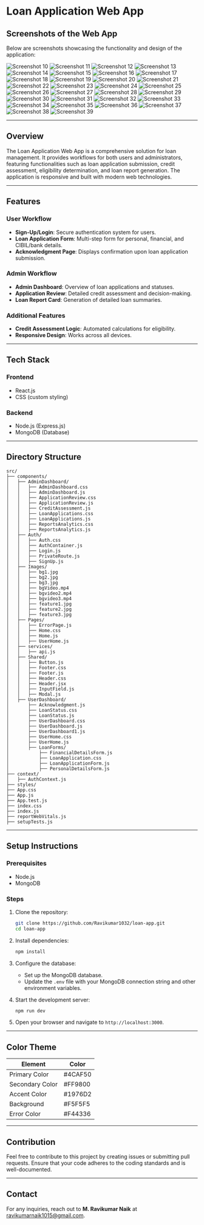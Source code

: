 # Loan Application Web App

## Screenshots of the Web App

Below are screenshots showcasing the functionality and design of the application:

![Screenshot 10](https://github.com/Ravikumar1032/Loan-App/blob/main/Screenshots/Screenshot%20(10).png)
![Screenshot 11](https://github.com/Ravikumar1032/Loan-App/blob/main/Screenshots/Screenshot%20(11).png)
![Screenshot 12](https://github.com/Ravikumar1032/Loan-App/blob/main/Screenshots/Screenshot%20(12).png)
![Screenshot 13](https://github.com/Ravikumar1032/Loan-App/blob/main/Screenshots/Screenshot%20(13).png)
![Screenshot 14](https://github.com/Ravikumar1032/Loan-App/blob/main/Screenshots/Screenshot%20(14).png)
![Screenshot 15](https://github.com/Ravikumar1032/Loan-App/blob/main/Screenshots/Screenshot%20(15).png)
![Screenshot 16](https://github.com/Ravikumar1032/Loan-App/blob/main/Screenshots/Screenshot%20(16).png)
![Screenshot 17](https://github.com/Ravikumar1032/Loan-App/blob/main/Screenshots/Screenshot%20(17).png)
![Screenshot 18](https://github.com/Ravikumar1032/Loan-App/blob/main/Screenshots/Screenshot%20(18).png)
![Screenshot 19](https://github.com/Ravikumar1032/Loan-App/blob/main/Screenshots/Screenshot%20(19).png)
![Screenshot 20](https://github.com/Ravikumar1032/Loan-App/blob/main/Screenshots/Screenshot%20(20).png)
![Screenshot 21](https://github.com/Ravikumar1032/Loan-App/blob/main/Screenshots/Screenshot%20(21).png)
![Screenshot 22](https://github.com/Ravikumar1032/Loan-App/blob/main/Screenshots/Screenshot%20(22).png)
![Screenshot 23](https://github.com/Ravikumar1032/Loan-App/blob/main/Screenshots/Screenshot%20(23).png)
![Screenshot 24](https://github.com/Ravikumar1032/Loan-App/blob/main/Screenshots/Screenshot%20(24).png)
![Screenshot 25](https://github.com/Ravikumar1032/Loan-App/blob/main/Screenshots/Screenshot%20(25).png)
![Screenshot 26](https://github.com/Ravikumar1032/Loan-App/blob/main/Screenshots/Screenshot%20(26).png)
![Screenshot 27](https://github.com/Ravikumar1032/Loan-App/blob/main/Screenshots/Screenshot%20(27).png)
![Screenshot 28](https://github.com/Ravikumar1032/Loan-App/blob/main/Screenshots/Screenshot%20(28).png)
![Screenshot 29](https://github.com/Ravikumar1032/Loan-App/blob/main/Screenshots/Screenshot%20(29).png)
![Screenshot 30](https://github.com/Ravikumar1032/Loan-App/blob/main/Screenshots/Screenshot%20(30).png)
![Screenshot 31](https://github.com/Ravikumar1032/Loan-App/blob/main/Screenshots/Screenshot%20(31).png)
![Screenshot 32](https://github.com/Ravikumar1032/Loan-App/blob/main/Screenshots/Screenshot%20(32).png)
![Screenshot 33](https://github.com/Ravikumar1032/Loan-App/blob/main/Screenshots/Screenshot%20(33).png)
![Screenshot 34](https://github.com/Ravikumar1032/Loan-App/blob/main/Screenshots/Screenshot%20(34).png)
![Screenshot 35](https://github.com/Ravikumar1032/Loan-App/blob/main/Screenshots/Screenshot%20(35).png)
![Screenshot 36](https://github.com/Ravikumar1032/Loan-App/blob/main/Screenshots/Screenshot%20(36).png)
![Screenshot 37](https://github.com/Ravikumar1032/Loan-App/blob/main/Screenshots/Screenshot%20(37).png)
![Screenshot 38](https://github.com/Ravikumar1032/Loan-App/blob/main/Screenshots/Screenshot%20(38).png)
![Screenshot 39](https://github.com/Ravikumar1032/Loan-App/blob/main/Screenshots/Screenshot%20(39).png)

---

## Overview
The Loan Application Web App is a comprehensive solution for loan management. It provides workflows for both users and administrators, featuring functionalities such as loan application submission, credit assessment, eligibility determination, and loan report generation. The application is responsive and built with modern web technologies.

---

## Features
### User Workflow
- **Sign-Up/Login**: Secure authentication system for users.
- **Loan Application Form**: Multi-step form for personal, financial, and CIBIL/bank details.
- **Acknowledgment Page**: Displays confirmation upon loan application submission.

### Admin Workflow
- **Admin Dashboard**: Overview of loan applications and statuses.
- **Application Review**: Detailed credit assessment and decision-making.
- **Loan Report Card**: Generation of detailed loan summaries.

### Additional Features
- **Credit Assessment Logic**: Automated calculations for eligibility.
- **Responsive Design**: Works across all devices.

---

## Tech Stack
### Frontend
- React.js
- CSS (custom styling)

### Backend
- Node.js (Express.js)
- MongoDB (Database)

---

## Directory Structure
```
src/
├── components/
│   ├── AdminDashboard/
│   │   ├── AdminDashboard.css
│   │   ├── AdminDashboard.js
│   │   ├── ApplicationReview.css
│   │   ├── ApplicationReview.js
│   │   ├── CreditAssessment.js
│   │   ├── LoanApplications.css
│   │   ├── LoanApplications.js
│   │   ├── ReportsAnalytics.css
│   │   ├── ReportsAnalytics.js
│   ├── Auth/
│   │   ├── Auth.css
│   │   ├── AuthContainer.js
│   │   ├── Login.js
│   │   ├── PrivateRoute.js
│   │   ├── SignUp.js
│   ├── Images/
│   │   ├── bg1.jpg
│   │   ├── bg2.jpg
│   │   ├── bg3.jpg
│   │   ├── bgVideo.mp4
│   │   ├── bgvideo2.mp4
│   │   ├── bgvideo3.mp4
│   │   ├── feature1.jpg
│   │   ├── feature2.jpg
│   │   ├── feature3.jpg
│   ├── Pages/
│   │   ├── ErrorPage.js
│   │   ├── Home.css
│   │   ├── Home.js
│   │   ├── UserHome.js
│   ├── services/
│   │   ├── api.js
│   ├── Shared/
│   │   ├── Button.js
│   │   ├── Footer.css
│   │   ├── Footer.js
│   │   ├── Header.css
│   │   ├── Header.jsx
│   │   ├── InputField.js
│   │   ├── Modal.js
│   ├── UserDashboard/
│       ├── Acknowledgment.js
│       ├── LoanStatus.css
│       ├── LoanStatus.js
│       ├── UserDashboard.css
│       ├── UserDashboard.js
│       ├── UserDashboard1.js
│       ├── UserHome.css
│       ├── UserHome.js
│       ├── LoanForms/
│           ├── FinancialDetailsForm.js
│           ├── LoanApplication.css
│           ├── LoanApplicationForm.js
│           ├── PersonalDetailsForm.js
├── context/
│   ├── AuthContext.js
├── styles/
├── App.css
├── App.js
├── App.test.js
├── index.css
├── index.js
├── reportWebVitals.js
├── setupTests.js
```

---

## Setup Instructions

### Prerequisites
- Node.js
- MongoDB

### Steps
1. Clone the repository:
   ```bash
   git clone https://github.com/Ravikumar1032/loan-app.git
   cd loan-app
   ```

2. Install dependencies:
   ```bash
   npm install
   ```

3. Configure the database:
   - Set up the MongoDB database.
   - Update the `.env` file with your MongoDB connection string and other environment variables.

4. Start the development server:
   ```bash
   npm run dev
   ```

5. Open your browser and navigate to `http://localhost:3000`.

---


## Color Theme
| Element             | Color       |
|---------------------|-------------|
| Primary Color       | #4CAF50     |
| Secondary Color     | #FF9800     |
| Accent Color        | #1976D2     |
| Background          | #F5F5F5     |
| Error Color         | #F44336     |

---

## Contribution
Feel free to contribute to this project by creating issues or submitting pull requests. Ensure that your code adheres to the coding standards and is well-documented.

---

## Contact
For any inquiries, reach out to **M. Ravikumar Naik** at [ravikumarnaik1015@gmail.com](mailto:ravikumarnaik1015@gmail.com).
